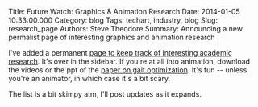 Title: Future Watch: Graphics & Animation Research
Date: 2014-01-05 10:33:00.000
Category: blog
Tags: techart, industry, blog
Slug: research_page
Authors: Steve Theodore
Summary: Announcing a new permalist page of interesting graphics and animation research

I've added a permanent [page to keep track of interesting academic research](pages/interesting-graphics-and-animation.html). It's over in the sidebar.  If you're at all into animation, download the videos or the ppt of the [paper on gait optimization](http://grail.cs.washington.edu/projects/animal-morphology/s2009/). It's fun -- unless you're an animator, in which case it's a bit scary.   
  
The list is a bit skimpy atm, I'll post updates as it expands.  
  
  


